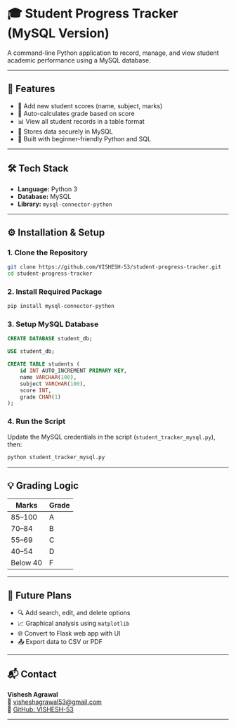 # 🎓 Student Progress Tracker (MySQL Version)

A command-line Python application to record, manage, and view student academic performance using a MySQL database.

---

## 📌 Features

- 🧾 Add new student scores (name, subject, marks)
- 🧠 Auto-calculates grade based on score
- 📊 View all student records in a table format
- 💾 Stores data securely in MySQL
- 🐍 Built with beginner-friendly Python and SQL

---

## 🛠️ Tech Stack

- **Language:** Python 3
- **Database:** MySQL
- **Library:** `mysql-connector-python`

---

## ⚙️ Installation & Setup

### 1. Clone the Repository
```bash
git clone https://github.com/VISHESH-53/student-progress-tracker.git
cd student-progress-tracker
```

### 2. Install Required Package
```bash
pip install mysql-connector-python
```

### 3. Setup MySQL Database

```sql
CREATE DATABASE student_db;

USE student_db;

CREATE TABLE students (
    id INT AUTO_INCREMENT PRIMARY KEY,
    name VARCHAR(100),
    subject VARCHAR(100),
    score INT,
    grade CHAR(1)
);
```

### 4. Run the Script
Update the MySQL credentials in the script (`student_tracker_mysql.py`), then:
```bash
python student_tracker_mysql.py
```

---

## 💡 Grading Logic

| Marks        | Grade |
|--------------|-------|
| 85–100       | A     |
| 70–84        | B     |
| 55–69        | C     |
| 40–54        | D     |
| Below 40     | F     |

---

## 🧠 Future Plans

- 🔍 Add search, edit, and delete options
- 📈 Graphical analysis using `matplotlib`
- 🌐 Convert to Flask web app with UI
- 📤 Export data to CSV or PDF

---

## 📬 Contact

**Vishesh Agrawal**  
📧 visheshagrawal53@gmail.com  
🔗 [GitHub: VISHESH-53](https://github.com/VISHESH-53)

---
